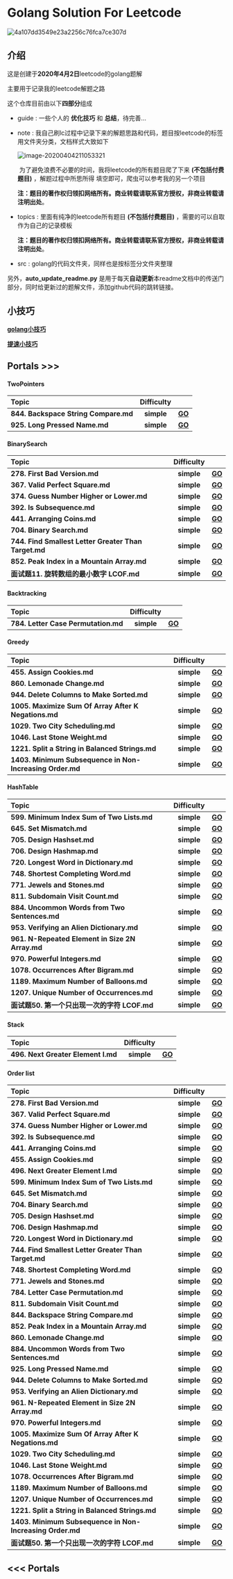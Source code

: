 # Golang Solution For Leetcode



![4a107dd3549e23a2256c76fca7ce307d](https://tva1.sinaimg.cn/large/00831rSTgy1gdemdudz1dj30u00bbq36.jpg)

## 介绍

这是创建于**2020年4月2日**leetcode的golang题解

主要用于记录我的leetcode解题之路

这个仓库目前由以下**四部分**组成

* guide : 一些个人的 **优化技巧** 和 **总结**，待完善...

* note :  我自己刷lc过程中记录下来的解题思路和代码，题目按leetcode的标签用文件夹分类，文档样式大致如下

  ![image-20200404211053321](https://tva1.sinaimg.cn/large/00831rSTgy1gdi1k0f9c6j31410u0jup.jpg)

  ​		为了避免浪费不必要的时间，我将leetcode的所有题目爬了下来 **(不包括付费题目)** ，解题过程中所思所得	填空即可，爬虫可以参考我的另一个项目

  ​	**注：题目的著作权归领扣网络所有。商业转载请联系官方授权，非商业转载请注明出处**。

* topics : 里面有纯净的leetcode所有题目 **(不包括付费题目)** ，需要的可以自取作为自己的记录模板

  **注：题目的著作权归领扣网络所有。商业转载请联系官方授权，非商业转载请注明出处**。

* src : golang的代码文件夹，同样也是按标签分文件夹整理

另外，**auto_update_readme.py** 是用于每天**自动更新**本readme文档中的传送门部分，同时给更新过的题解文件，添加github代码的跳转链接。



## 小技巧

**[golang小技巧](https://github.com/LZH139/leetcode_Go/blob/master/guide/golang%E5%B0%8F%E6%8A%80%E5%B7%A7.md)**

**[提速小技巧](https://github.com/LZH139/leetcode_Go/blob/master/guide/%E6%8F%90%E9%80%9F%E5%B0%8F%E6%8A%80%E5%B7%A7.md)**



## Portals >>>
#### TwoPointers
| **Topic**                                   | **Difficulty** |                                                              |
| :-------------------------------------- | :--------: | :----------------------------------------------------------: |
| **844. Backspace String Compare.md** | **simple** | **[GO](https://github%2Ecom/LZH139/leetcode_Go/blob/master/note/TwoPointers/simple/844%2E%20Backspace%20String%20Compare%2Emd)** |
| **925. Long Pressed Name.md** | **simple** | **[GO](https://github%2Ecom/LZH139/leetcode_Go/blob/master/note/TwoPointers/simple/925%2E%20Long%20Pressed%20Name%2Emd)** |

#### BinarySearch
| **Topic**                                   | **Difficulty** |                                                              |
| :-------------------------------------- | :--------: | :----------------------------------------------------------: |
| **278. First Bad Version.md** | **simple** | **[GO](https://github%2Ecom/LZH139/leetcode_Go/blob/master/note/BinarySearch/simple/278%2E%20First%20Bad%20Version%2Emd)** |
| **367. Valid Perfect Square.md** | **simple** | **[GO](https://github%2Ecom/LZH139/leetcode_Go/blob/master/note/BinarySearch/simple/367%2E%20Valid%20Perfect%20Square%2Emd)** |
| **374. Guess Number Higher or Lower.md** | **simple** | **[GO](https://github%2Ecom/LZH139/leetcode_Go/blob/master/note/BinarySearch/simple/374%2E%20Guess%20Number%20Higher%20or%20Lower%2Emd)** |
| **392. Is Subsequence.md** | **simple** | **[GO](https://github%2Ecom/LZH139/leetcode_Go/blob/master/note/BinarySearch/simple/392%2E%20Is%20Subsequence%2Emd)** |
| **441. Arranging Coins.md** | **simple** | **[GO](https://github%2Ecom/LZH139/leetcode_Go/blob/master/note/BinarySearch/simple/441%2E%20Arranging%20Coins%2Emd)** |
| **704. Binary Search.md** | **simple** | **[GO](https://github%2Ecom/LZH139/leetcode_Go/blob/master/note/BinarySearch/simple/704%2E%20Binary%20Search%2Emd)** |
| **744. Find Smallest Letter Greater Than Target.md** | **simple** | **[GO](https://github%2Ecom/LZH139/leetcode_Go/blob/master/note/BinarySearch/simple/744%2E%20Find%20Smallest%20Letter%20Greater%20Than%20Target%2Emd)** |
| **852. Peak Index in a Mountain Array.md** | **simple** | **[GO](https://github%2Ecom/LZH139/leetcode_Go/blob/master/note/BinarySearch/simple/852%2E%20Peak%20Index%20in%20a%20Mountain%20Array%2Emd)** |
| **面试题11. 旋转数组的最小数字  LCOF.md** | **simple** | **[GO](https://github%2Ecom/LZH139/leetcode_Go/blob/master/note/BinarySearch/simple/面试题11%2E%20旋转数组的最小数字%20%20LCOF%2Emd)** |

#### Backtracking
| **Topic**                                   | **Difficulty** |                                                              |
| :-------------------------------------- | :--------: | :----------------------------------------------------------: |
| **784. Letter Case Permutation.md** | **simple** | **[GO](https://github%2Ecom/LZH139/leetcode_Go/blob/master/note/Backtracking/simple/784%2E%20Letter%20Case%20Permutation%2Emd)** |



#### Greedy

| **Topic**                                   | **Difficulty** |                                                              |
| :-------------------------------------- | :--------: | :----------------------------------------------------------: |
| **455. Assign Cookies.md** | **simple** | **[GO](https://github%2Ecom/LZH139/leetcode_Go/blob/master/note/Greedy/simple/455%2E%20Assign%20Cookies%2Emd)** |
| **860. Lemonade Change.md** | **simple** | **[GO](https://github%2Ecom/LZH139/leetcode_Go/blob/master/note/Greedy/simple/860%2E%20Lemonade%20Change%2Emd)** |
| **944. Delete Columns to Make Sorted.md** | **simple** | **[GO](https://github%2Ecom/LZH139/leetcode_Go/blob/master/note/Greedy/simple/944%2E%20Delete%20Columns%20to%20Make%20Sorted%2Emd)** |
| **1005. Maximize Sum Of Array After K Negations.md** | **simple** | **[GO](https://github%2Ecom/LZH139/leetcode_Go/blob/master/note/Greedy/simple/1005%2E%20Maximize%20Sum%20Of%20Array%20After%20K%20Negations%2Emd)** |
| **1029. Two City Scheduling.md** | **simple** | **[GO](https://github%2Ecom/LZH139/leetcode_Go/blob/master/note/Greedy/simple/1029%2E%20Two%20City%20Scheduling%2Emd)** |
| **1046. Last Stone Weight.md** | **simple** | **[GO](https://github%2Ecom/LZH139/leetcode_Go/blob/master/note/Greedy/simple/1046%2E%20Last%20Stone%20Weight%2Emd)** |
| **1221. Split a String in Balanced Strings.md** | **simple** | **[GO](https://github%2Ecom/LZH139/leetcode_Go/blob/master/note/Greedy/simple/1221%2E%20Split%20a%20String%20in%20Balanced%20Strings%2Emd)** |
| **1403. Minimum Subsequence in Non-Increasing Order.md** | **simple** | **[GO](https://github%2Ecom/LZH139/leetcode_Go/blob/master/note/Greedy/simple/1403%2E%20Minimum%20Subsequence%20in%20Non-Increasing%20Order%2Emd)** |

#### HashTable
| **Topic**                                   | **Difficulty** |                                                              |
| :-------------------------------------- | :--------: | :----------------------------------------------------------: |
| **599. Minimum Index Sum of Two Lists.md** | **simple** | **[GO](https://github%2Ecom/LZH139/leetcode_Go/blob/master/note/HashTable/simple/599%2E%20Minimum%20Index%20Sum%20of%20Two%20Lists%2Emd)** |
| **645. Set Mismatch.md** | **simple** | **[GO](https://github%2Ecom/LZH139/leetcode_Go/blob/master/note/HashTable/simple/645%2E%20Set%20Mismatch%2Emd)** |
| **705. Design Hashset.md** | **simple** | **[GO](https://github%2Ecom/LZH139/leetcode_Go/blob/master/note/HashTable/simple/705%2E%20Design%20Hashset%2Emd)** |
| **706. Design Hashmap.md** | **simple** | **[GO](https://github%2Ecom/LZH139/leetcode_Go/blob/master/note/HashTable/simple/706%2E%20Design%20Hashmap%2Emd)** |
| **720. Longest Word in Dictionary.md** | **simple** | **[GO](https://github%2Ecom/LZH139/leetcode_Go/blob/master/note/HashTable/simple/720%2E%20Longest%20Word%20in%20Dictionary%2Emd)** |
| **748. Shortest Completing Word.md** | **simple** | **[GO](https://github%2Ecom/LZH139/leetcode_Go/blob/master/note/HashTable/simple/748%2E%20Shortest%20Completing%20Word%2Emd)** |
| **771. Jewels and Stones.md** | **simple** | **[GO](https://github%2Ecom/LZH139/leetcode_Go/blob/master/note/HashTable/simple/771%2E%20Jewels%20and%20Stones%2Emd)** |
| **811. Subdomain Visit Count.md** | **simple** | **[GO](https://github%2Ecom/LZH139/leetcode_Go/blob/master/note/HashTable/simple/811%2E%20Subdomain%20Visit%20Count%2Emd)** |
| **884. Uncommon Words from Two Sentences.md** | **simple** | **[GO](https://github%2Ecom/LZH139/leetcode_Go/blob/master/note/HashTable/simple/884%2E%20Uncommon%20Words%20from%20Two%20Sentences%2Emd)** |
| **953. Verifying an Alien Dictionary.md** | **simple** | **[GO](https://github%2Ecom/LZH139/leetcode_Go/blob/master/note/HashTable/simple/953%2E%20Verifying%20an%20Alien%20Dictionary%2Emd)** |
| **961. N-Repeated Element in Size 2N Array.md** | **simple** | **[GO](https://github%2Ecom/LZH139/leetcode_Go/blob/master/note/HashTable/simple/961%2E%20N-Repeated%20Element%20in%20Size%202N%20Array%2Emd)** |
| **970. Powerful Integers.md** | **simple** | **[GO](https://github%2Ecom/LZH139/leetcode_Go/blob/master/note/HashTable/simple/970%2E%20Powerful%20Integers%2Emd)** |
| **1078. Occurrences After Bigram.md** | **simple** | **[GO](https://github%2Ecom/LZH139/leetcode_Go/blob/master/note/HashTable/simple/1078%2E%20Occurrences%20After%20Bigram%2Emd)** |
| **1189. Maximum Number of Balloons.md** | **simple** | **[GO](https://github%2Ecom/LZH139/leetcode_Go/blob/master/note/HashTable/simple/1189%2E%20Maximum%20Number%20of%20Balloons%2Emd)** |
| **1207. Unique Number of Occurrences.md** | **simple** | **[GO](https://github%2Ecom/LZH139/leetcode_Go/blob/master/note/HashTable/simple/1207%2E%20Unique%20Number%20of%20Occurrences%2Emd)** |
| **面试题50. 第一个只出现一次的字符  LCOF.md** | **simple** | **[GO](https://github%2Ecom/LZH139/leetcode_Go/blob/master/note/HashTable/simple/面试题50%2E%20第一个只出现一次的字符%20%20LCOF%2Emd)** |

#### Stack
| **Topic**                                   | **Difficulty** |                                                              |
| :-------------------------------------- | :--------: | :----------------------------------------------------------: |
| **496. Next Greater Element I.md** | **simple** | **[GO](https://github%2Ecom/LZH139/leetcode_Go/blob/master/note/Stack/simple/496%2E%20Next%20Greater%20Element%20I%2Emd)** |

#### Order list
| **Topic**                                   | **Difficulty** |                                                              |
| :-------------------------------------- | :--------: | :----------------------------------------------------------: |
| **278. First Bad Version.md** | **simple** | **[GO](https://github%2Ecom/LZH139/leetcode_Go/blob/master/src/BinarySearch/simple/FirstBadVersion/FirstBadVersion%2Ego)** |
| **367. Valid Perfect Square.md** | **simple** | **[GO](https://github%2Ecom/LZH139/leetcode_Go/blob/master/src/BinarySearch/simple/ValidPerfectSquare/ValidPerfectSquare%2Ego)** |
| **374. Guess Number Higher or Lower.md** | **simple** | **[GO](https://github%2Ecom/LZH139/leetcode_Go/blob/master/src/BinarySearch/simple/GuessNumberHigherOrLower/GuessNumberHigherOrLower%2Ego)** |
| **392. Is Subsequence.md** | **simple** | **[GO](https://github%2Ecom/LZH139/leetcode_Go/blob/master/src/BinarySearch/simple/IsSubsequence/IsSubsequence%2Ego)** |
| **441. Arranging Coins.md** | **simple** | **[GO](https://github%2Ecom/LZH139/leetcode_Go/blob/master/src/BinarySearch/simple/ArrangingCoins/ArrangingCoins%2Ego)** |
| **455. Assign Cookies.md** | **simple** | **[GO](https://github%2Ecom/LZH139/leetcode_Go/blob/master/src/Greedy/simple/AssignCookies/AssignCookies%2Ego)** |
| **496. Next Greater Element I.md** | **simple** | **[GO](https://github%2Ecom/LZH139/leetcode_Go/blob/master/src/Stack/simple/NextGreaterElementI/NextGreaterElementI%2Ego)** |
| **599. Minimum Index Sum of Two Lists.md** | **simple** | **[GO](https://github%2Ecom/LZH139/leetcode_Go/blob/master/src/HashTable/simple/MinimumIndexSumOfTwoLists/MinimumIndexSumOfTwoLists%2Ego)** |
| **645. Set Mismatch.md** | **simple** | **[GO](https://github%2Ecom/LZH139/leetcode_Go/blob/master/src/HashTable/simple/SetMismatch/SetMismatch%2Ego)** |
| **704. Binary Search.md** | **simple** | **[GO](https://github%2Ecom/LZH139/leetcode_Go/blob/master/src/BinarySearch/simple/BinarySearch/BinarySearch%2Ego)** |
| **705. Design Hashset.md** | **simple** | **[GO](https://github%2Ecom/LZH139/leetcode_Go/blob/master/src/HashTable/simple/DesignHashset/DesignHashset%2Ego)** |
| **706. Design Hashmap.md** | **simple** | **[GO](https://github%2Ecom/LZH139/leetcode_Go/blob/master/src/HashTable/simple/DesignHashmap/DesignHashmap%2Ego)** |
| **720. Longest Word in Dictionary.md** | **simple** | **[GO](https://github%2Ecom/LZH139/leetcode_Go/blob/master/src/HashTable/simple/LongestWordInDictionary/LongestWordInDictionary%2Ego)** |
| **744. Find Smallest Letter Greater Than Target.md** | **simple** | **[GO](https://github%2Ecom/LZH139/leetcode_Go/blob/master/src/BinarySearch/simple/FindSmallestLetterGreaterThanTarget/FindSmallestLetterGreaterThanTarget%2Ego)** |
| **748. Shortest Completing Word.md** | **simple** | **[GO](https://github%2Ecom/LZH139/leetcode_Go/blob/master/src/HashTable/simple/ShortestCompletingWord/ShortestCompletingWord%2Ego)** |
| **771. Jewels and Stones.md** | **simple** | **[GO](https://github%2Ecom/LZH139/leetcode_Go/blob/master/src/HashTable/simple/JewelsAndStones/JewelsAndStones%2Ego)** |
| **784. Letter Case Permutation.md** | **simple** | **[GO](https://github%2Ecom/LZH139/leetcode_Go/blob/master/src/Backtracking/simple/LetterCasePermutation/LetterCasePermutation%2Ego)** |
| **811. Subdomain Visit Count.md** | **simple** | **[GO](https://github%2Ecom/LZH139/leetcode_Go/blob/master/src/HashTable/simple/SubdomainVisitCount/SubdomainVisitCount%2Ego)** |
| **844. Backspace String Compare.md** | **simple** | **[GO](https://github%2Ecom/LZH139/leetcode_Go/blob/master/src/TwoPointers/simple/BackspaceStringCompare/BackspaceStringCompare%2Ego)** |
| **852. Peak Index in a Mountain Array.md** | **simple** | **[GO](https://github%2Ecom/LZH139/leetcode_Go/blob/master/src/BinarySearch/simple/PeakIndexInAMountainArray/PeakIndexInAMountainArray%2Ego)** |
| **860. Lemonade Change.md** | **simple** | **[GO](https://github%2Ecom/LZH139/leetcode_Go/blob/master/src/Greedy/simple/LemonadeChange/LemonadeChange%2Ego)** |
| **884. Uncommon Words from Two Sentences.md** | **simple** | **[GO](https://github%2Ecom/LZH139/leetcode_Go/blob/master/src/HashTable/simple/UncommonWordsFromTwoSentences/UncommonWordsFromTwoSentences%2Ego)** |
| **925. Long Pressed Name.md** | **simple** | **[GO](https://github%2Ecom/LZH139/leetcode_Go/blob/master/src/TwoPointers/simple/LongPressedName/LongPressedName%2Ego)** |
| **944. Delete Columns to Make Sorted.md** | **simple** | **[GO](https://github%2Ecom/LZH139/leetcode_Go/blob/master/src/Greedy/simple/DeleteColumnsToMakeSorted/DeleteColumnsToMakeSorted%2Ego)** |
| **953. Verifying an Alien Dictionary.md** | **simple** | **[GO](https://github%2Ecom/LZH139/leetcode_Go/blob/master/src/HashTable/simple/VerifyingAnAlienDictionary/VerifyingAnAlienDictionary%2Ego)** |
| **961. N-Repeated Element in Size 2N Array.md** | **simple** | **[GO](https://github%2Ecom/LZH139/leetcode_Go/blob/master/src/HashTable/simple/NRepeatedElementInSize2nArray/NRepeatedElementInSize2nArray%2Ego)** |
| **970. Powerful Integers.md** | **simple** | **[GO](https://github%2Ecom/LZH139/leetcode_Go/blob/master/src/HashTable/simple/PowerfulIntegers/PowerfulIntegers%2Ego)** |
| **1005. Maximize Sum Of Array After K Negations.md** | **simple** | **[GO](https://github%2Ecom/LZH139/leetcode_Go/blob/master/src/Greedy/simple/MaximizeSumOfArrayAfterKNegations/MaximizeSumOfArrayAfterKNegations%2Ego)** |
| **1029. Two City Scheduling.md** | **simple** | **[GO](https://github%2Ecom/LZH139/leetcode_Go/blob/master/src/Greedy/simple/TwoCityScheduling/TwoCityScheduling%2Ego)** |
| **1046. Last Stone Weight.md** | **simple** | **[GO](https://github%2Ecom/LZH139/leetcode_Go/blob/master/src/Greedy/simple/LastStoneWeight/LastStoneWeight%2Ego)** |
| **1078. Occurrences After Bigram.md** | **simple** | **[GO](https://github%2Ecom/LZH139/leetcode_Go/blob/master/src/HashTable/simple/OccurrencesAfterBigram/OccurrencesAfterBigram%2Ego)** |
| **1189. Maximum Number of Balloons.md** | **simple** | **[GO](https://github%2Ecom/LZH139/leetcode_Go/blob/master/src/HashTable/simple/MaximumNumberOfBalloons/MaximumNumberOfBalloons%2Ego)** |
| **1207. Unique Number of Occurrences.md** | **simple** | **[GO](https://github%2Ecom/LZH139/leetcode_Go/blob/master/src/HashTable/simple/UniqueNumberOfOccurrences/UniqueNumberOfOccurrences%2Ego)** |
| **1221. Split a String in Balanced Strings.md** | **simple** | **[GO](https://github%2Ecom/LZH139/leetcode_Go/blob/master/src/Greedy/simple/SplitAStringInBalancedStrings/SplitAStringInBalancedStrings%2Ego)** |
| **1403. Minimum Subsequence in Non-Increasing Order.md** | **simple** | **[GO](https://github%2Ecom/LZH139/leetcode_Go/blob/master/src/Greedy/simple/MinimumSubsequenceInNonIncreasingOrder/MinimumSubsequenceInNonIncreasingOrder%2Ego)** |
| **面试题50. 第一个只出现一次的字符  LCOF.md** | **simple** | **[GO](https://github%2Ecom/LZH139/leetcode_Go/blob/master/src/HashTable/simple/DiYiGeZhiChuXianYiCiDeZiFuLcof/DiYiGeZhiChuXianYiCiDeZiFuLcof%2Ego)** |

## <<< Portals

